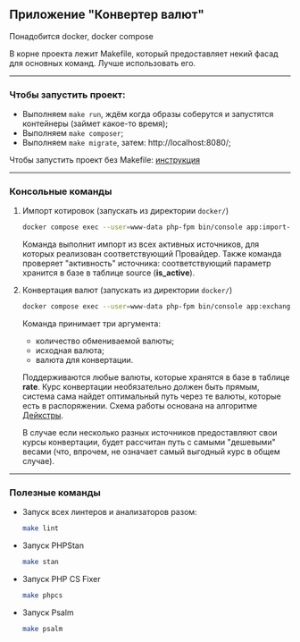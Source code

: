 ## Приложение "Конвертер валют"

Понадобится docker, docker compose

В корне проекта лежит Makefile, который предоставляет некий фасад для основных команд. Лучше использовать его.

---

### Чтобы запустить проект:

- Выполняем `make run`, ждём когда образы соберутся и запустятся контейнеры (займет какое-то время);
- Выполняем `make composer`;
- Выполняем `make migrate`, затем: http://localhost:8080/;

Чтобы запустить проект без Makefile: [инструкция](doc/manualSetup.md)

---

### Консольные команды

1. Импорт котировок (запускать из директории `docker/`)

    ```bash
    docker compose exec --user=www-data php-fpm bin/console app:import-rate
    ````
  
    Команда выполнит импорт из всех активных источников, для которых реализован соответствующий Провайдер. Также команда
    проверяет "активность" источника: соответствующий параметр хранится в базе в таблице source (**is_active**).

2. Конвертация валют (запускать из директории `docker/`)

    ```bash
    docker compose exec --user=www-data php-fpm bin/console app:exchange 100.5 EUR BTC
    ````

    Команда принимает три аргумента:

    - количество обмениваемой валюты;
    - исходная валюта;
    - валюта для конвертации.

    Поддерживаются любые валюты, которые хранятся в базе в таблице **rate**. Курс
    конвертации необязательно должен быть прямым, система сама найдет оптимальный путь
    через те валюты, которые есть в распоряжении. Схема работы основана на алгоритме
    [Дейкстры](https://ru.wikipedia.org/wiki/%D0%90%D0%BB%D0%B3%D0%BE%D1%80%D0%B8%D1%82%D0%BC_%D0%94%D0%B5%D0%B9%D0%BA%D1%81%D1%82%D1%80%D1%8B).

    В случае если несколько разных источников предоставляют свои курсы конвертации, будет
    рассчитан путь с самыми "дешевыми" весами (что, впрочем, не означает самый выгодный курс в общем случае).

---

### Полезные команды

- Запуск всех линтеров и анализаторов разом:

  ```bash
  make lint
  ```

- Запуск PHPStan

  ```bash
  make stan
  ```

- Запуск PHP CS Fixer

  ```bash
  make phpcs
  ```

- Запуск Psalm

  ```bash
  make psalm
  ```
